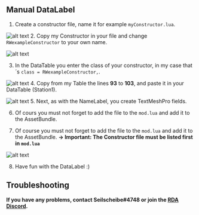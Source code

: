 ## Manual DataLabel
  1. Create a constructor file, name it for example ``myConstructor.lua``.

![alt text](https://cdn.discordapp.com/attachments/874660230879924274/883755271925686332/Screenshot_2021-09-04_184131.jpg)
    2. Copy my Constructor in your file and change ``RWexampleConstructor`` to your own name.

  ![alt text](https://cdn.discordapp.com/attachments/874660230879924274/883757188101836800/Screenshot_2021-09-04_184253.jpg)
  
  
  3. In the DataTable you enter the class of your constructor, in my case that´s ``class = RWexampleConstructor,``.

![alt text](https://cdn.discordapp.com/attachments/874660230879924274/883758156688289842/Screenshot_2021-09-04_184357.jpg)
  4. Copy from my Table the lines **93** to **103**, and paste it in your DataTable (Station1).

![alt text](https://cdn.discordapp.com/attachments/874660230879924274/883759966014545960/Screenshot_2021-09-04_184439.jpg)
  5. Next, as with the NameLabel, you create TextMeshPro fields.

6. Of cours you must not forget to add the file to the ``mod.lua`` and add it to the AssetBundle.


6. Of course you must not forget to add the file to the ``mod.lua`` and add it to the AssetBundle.
**-> Important: The Constructor file must be listed first in ``mod.lua``**
   
![alt text](https://cdn.discordapp.com/attachments/874660230879924274/883761404098801734/Screenshot_2021-09-04_191002.jpg)


8. Have fun with the DataLabel :)

## Troubleshooting
**If you have any problems, contact Seilscheibe#4748 or join the [RDA Discord](https://discord.gg/DGPassBKH8).**
